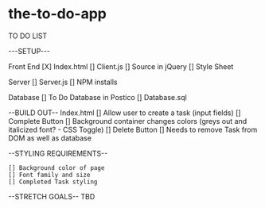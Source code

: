 # the-to-do-app

TO DO LIST

---SETUP---

Front End
    [X] Index.html
    [] Client.js
    [] Source in jQuery
    [] Style Sheet

Server
    [] Server.js
    [] NPM installs
    
Database
    [] To Do Database in Postico
    [] Database.sql


--BUILD OUT--
    Index.html
        [] Allow user to create a task (input fields)
            [] Complete Button
                [] Background container changes colors (greys out and italicized font? - CSS Toggle)
            [] Delete Button
                [] Needs to remove Task from DOM as well as database

--STYLING REQUIREMENTS--

    [] Background color of page
    [] Font family and size
    [] Completed Task styling

--STRETCH GOALS--
    TBD
